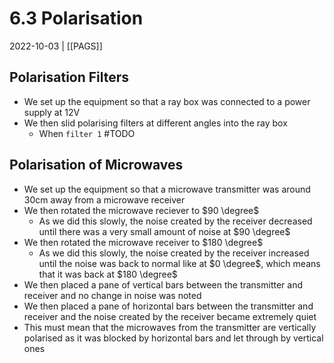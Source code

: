 # 6.3 Polarisation
2022-10-03 | [[PAGS]]

## Polarisation Filters
- We set up the equipment so that a ray box was connected to a power supply at 12V
- We then slid polarising filters at different angles into the ray box
	- When `filter 1` #TODO

## Polarisation of Microwaves
- We set up the equipment so that a microwave transmitter was around 30cm away from a microwave receiver
- We then rotated the microwave reciever to $90 \degree$
	- As we did this slowly, the noise created by the receiver decreased until there was a very small amount of noise at $90 \degree$
- We then rotated the microwave receiver to $180 \degree$
	- As we did this slowly, the noise created by the receiver increased until the noise was back to normal like at $0 \degree$, which means that it was back at $180 \degree$
- We then placed a pane of vertical bars between the transmitter and receiver and no change in noise was noted
- We then placed a pane of horizontal bars between the transmitter and receiver and the noise created by the receiver became extremely quiet
- This must mean that the microwaves from the transmitter are vertically polarised as it was blocked by horizontal bars and let through by vertical ones